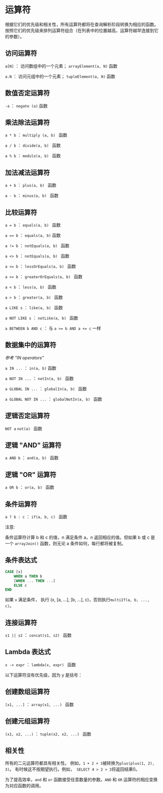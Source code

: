 # 运算符

根据它们的优先级和相关性，所有运算符都将在查询解析阶段转换为相应的函数。
按照它们的优先级来排列运算符组合（在列表中的位置越高，运算符越早连接到它的参数）。

## 访问运算符

`a[N]`	： 访问数组中的一个元素； `arrayElement(a, N)` 函数

`a.N`	： 访问元组中的一个元素； `tupleElement(a, N)` 函数

## 数值否定运算符

`-a` 	：  `negate (a)` 函数

## 乘法除法运算符

`a * b` 	：  `multiply (a, b) ` 函数

`a / b` 	：  `divide(a, b) ` 函数

`a % b`	：  `modulo(a, b) ` 函数

## 加法减法运算符

`a + b`	：  `plus(a, b) ` 函数

`a - b` 	：  `minus(a, b) ` 函数

## 比较运算符

`a = b`	：  `equals(a, b) ` 函数

`a == b`	：  ` equals(a, b) ` 函数

`a != b`	：  `notEquals(a, b) ` 函数

`a <> b`	：  `notEquals(a, b) ` 函数

`a <= b`	：  `lessOrEquals(a, b) ` 函数

`a >= b`	：  `greaterOrEquals(a, b) ` 函数

`a < b`	：  `less(a, b) ` 函数

`a > b`	：  `greater(a, b) ` 函数

`a LIKE s`	：  `like(a, b) ` 函数

`a NOT LIKE s`	：  `notLike(a, b) ` 函数

`a BETWEEN b AND c`	：  与 `a >= b AND a <= c` 一样

## 数据集中的运算符

*参考 "IN operators"*

`a IN ...`	：  `in(a, b)` 函数

`a NOT IN ...`	：  `notIn(a, b) ` 函数

`a GLOBAL IN ...`	：  `globalIn(a, b) ` 函数

`a GLOBAL NOT IN ...`	：  `globalNotIn(a, b) ` 函数

## 逻辑否定运算符

`NOT a`  `not(a) ` 函数

## 逻辑 "AND" 运算符

`a AND b`	： `and(a, b) ` 函数

## 逻辑 "OR" 运算符

`a OR b`	：  `or(a, b) ` 函数

## 条件运算符

`a ? b : c`	：  `if(a, b, c) ` 函数

注意:

条件运算符计算 b 和 c 的值，n 满足条件 a，n 返回相应的值。但如果 b 或 c 是一个 `arrayJoin()` 函数，则无论 a 条件如何，每行都将被复制。

## 条件表达式

```sql
CASE [x]
    WHEN a THEN b
    [WHEN ... THEN ...]
    ELSE c
END
```

如果 `x` 满足条件， 执行 (x, \[a, ...\], \[b, ...\], c)，否则执行`multiIf(a, b, ..., c)`。

## 连接运算符

`s1 || s2`	：  `concat(s1, s2) ` 函数

## Lambda 表达式

`x -> expr`	：  `lambda(x, expr) ` 函数

以下运算符没有优先级，因为 y 是括号：

## 创建数组运算符

`[x1, ...]`	：  `array(x1, ...) ` 函数

## 创建元组运算符

`(x1, x2, ...)`	：  `tuple(x2, x2, ...) ` 函数

## 相关性

所有的二元运算符都具有相关性。 例如，`1 + 2 + 3`被转换为`plus(plus(1, 2), 3)`。
有时候这不按期望执行。例如，` SELECT 4 > 2 > 3`将返回结果0。

为了提高效率，`and` 和 `or` 函数接受任意数量的参数。`AND` 和 `OR` 运算符的相应变换为对应函数的调用。
